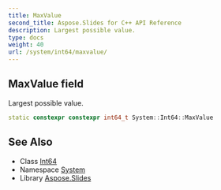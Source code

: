 ```yaml
---
title: MaxValue
second_title: Aspose.Slides for C++ API Reference
description: Largest possible value.
type: docs
weight: 40
url: /system/int64/maxvalue/
---
```

## MaxValue field


Largest possible value.

```cpp
static constexpr constexpr int64_t System::Int64::MaxValue
```

## See Also

* Class [Int64](../)
* Namespace [System](../../)
* Library [Aspose.Slides](../../../)